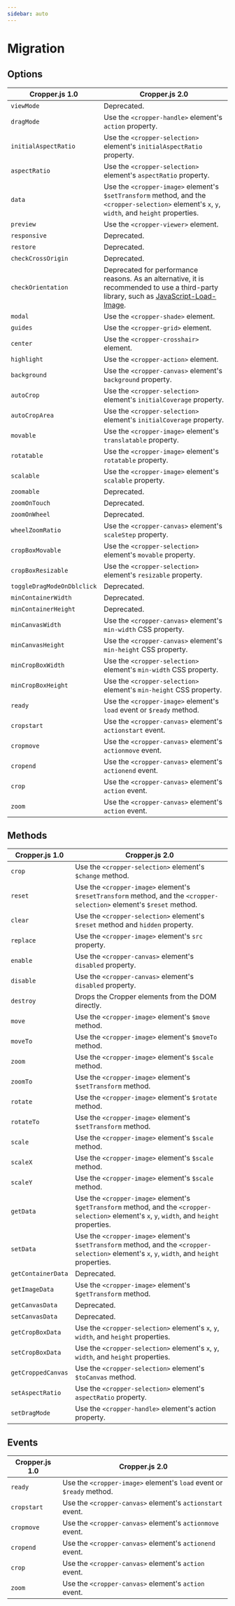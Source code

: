 ```yaml
---
sidebar: auto
---
```


# Migration

## Options

| Cropper.js 1.0 | Cropper.js 2.0 |
| --- | --- |
| `viewMode` | Deprecated. |
| `dragMode` | Use the `<cropper-handle>` element's `action` property. |
| `initialAspectRatio` | Use the `<cropper-selection>` element's `initialAspectRatio` property. |
| `aspectRatio` | Use the `<cropper-selection>` element's `aspectRatio` property. |
| `data` | Use the `<cropper-image>` element's `$setTransform` method, and the `<cropper-selection>` element's `x`, `y`, `width`, and `height` properties. |
| `preview` | Use the `<cropper-viewer>` element. |
| `responsive` | Deprecated. |
| `restore` | Deprecated. |
| `checkCrossOrigin` | Deprecated. |
| `checkOrientation` | Deprecated for performance reasons. As an alternative, it is recommended to use a third-party library, such as [JavaScript-Load-Image](https://github.com/blueimp/JavaScript-Load-Image). |
| `modal` | Use the `<cropper-shade>` element. |
| `guides` | Use the `<cropper-grid>` element. |
| `center` | Use the `<cropper-crosshair>` element. |
| `highlight` | Use the `<cropper-action>` element. |
| `background` | Use the `<cropper-canvas>` element's `background` property. |
| `autoCrop` | Use the `<cropper-selection>` element's `initialCoverage` property. |
| `autoCropArea` | Use the `<cropper-selection>` element's `initialCoverage` property. |
| `movable` | Use the `<cropper-image>` element's `translatable` property. |
| `rotatable` | Use the `<cropper-image>` element's `rotatable` property. |
| `scalable` | Use the `<cropper-image>` element's `scalable` property. |
| `zoomable` | Deprecated. |
| `zoomOnTouch` | Deprecated. |
| `zoomOnWheel` | Deprecated. |
| `wheelZoomRatio` | Use the `<cropper-canvas>` element's `scaleStep` property. |
| `cropBoxMovable` | Use the `<cropper-selection>` element's `movable` property. |
| `cropBoxResizable` | Use the `<cropper-selection>` element's `resizable` property. |
| `toggleDragModeOnDblclick` | Deprecated. |
| `minContainerWidth` | Deprecated. |
| `minContainerHeight` | Deprecated. |
| `minCanvasWidth` | Use the `<cropper-canvas>` element's `min-width` CSS property. |
| `minCanvasHeight` | Use the `<cropper-canvas>` element's `min-height` CSS property. |
| `minCropBoxWidth` | Use the `<cropper-selection>` element's `min-width` CSS property. |
| `minCropBoxHeight` | Use the `<cropper-selection>` element's `min-height` CSS property. |
| `ready` | Use the `<cropper-image>` element's `load` event or `$ready` method. |
| `cropstart` | Use the `<cropper-canvas>` element's `actionstart` event. |
| `cropmove` | Use the `<cropper-canvas>` element's `actionmove` event. |
| `cropend` | Use the `<cropper-canvas>` element's `actionend` event. |
| `crop` | Use the `<cropper-canvas>` element's `action` event. |
| `zoom` | Use the `<cropper-canvas>` element's `action` event. |

## Methods

| Cropper.js 1.0 | Cropper.js 2.0 |
| --- | --- |
| `crop` | Use the `<cropper-selection>` element's `$change` method. |
| `reset` | Use the `<cropper-image>` element's `$resetTransform` method, and the `<cropper-selection>` element's `$reset` method. |
| `clear` | Use the `<cropper-selection>` element's `$reset` method and `hidden` property. |
| `replace` | Use the `<cropper-image>` element's `src` property. |
| `enable` | Use the `<cropper-canvas>` element's `disabled` property. |
| `disable` | Use the `<cropper-canvas>` element's `disabled` property. |
| `destroy` | Drops the Cropper elements from the DOM directly. |
| `move` | Use the `<cropper-image>` element's `$move` method. |
| `moveTo` | Use the `<cropper-image>` element's `$moveTo` method. |
| `zoom` | Use the `<cropper-image>` element's `$scale` method. |
| `zoomTo` | Use the `<cropper-image>` element's `$setTransform` method. |
| `rotate` | Use the `<cropper-image>` element's `$rotate` method. |
| `rotateTo` | Use the `<cropper-image>` element's `$setTransform` method. |
| `scale` | Use the `<cropper-image>` element's `$scale` method. |
| `scaleX` | Use the `<cropper-image>` element's `$scale` method. |
| `scaleY` | Use the `<cropper-image>` element's `$scale` method. |
| `getData` | Use the `<cropper-image>` element's `$getTransform` method, and the `<cropper-selection>` element's `x`, `y`, `width`, and `height` properties. |
| `setData` | Use the `<cropper-image>` element's `$setTransform` method, and the `<cropper-selection>` element's `x`, `y`, `width`, and `height` properties. |
| `getContainerData` | Deprecated. |
| `getImageData` | Use the `<cropper-image>` element's `$getTransform` method. |
| `getCanvasData` | Deprecated. |
| `setCanvasData` | Deprecated. |
| `getCropBoxData` | Use the `<cropper-selection>` element's `x`, `y`, `width`, and `height` properties. |
| `setCropBoxData` | Use the `<cropper-selection>` element's `x`, `y`, `width`, and `height` properties. |
| `getCroppedCanvas` | Use the `<cropper-selection>` element's `$toCanvas` method. |
| `setAspectRatio` | Use the `<cropper-selection>` element's `aspectRatio` property. |
| `setDragMode` | Use the `<cropper-handle>` element's action property. |

## Events

| Cropper.js 1.0 | Cropper.js 2.0 |
| --- | --- |
| `ready` | Use the `<cropper-image>` element's `load` event or `$ready` method. |
| `cropstart` | Use the `<cropper-canvas>` element's `actionstart` event. |
| `cropmove` | Use the `<cropper-canvas>` element's `actionmove` event. |
| `cropend` | Use the `<cropper-canvas>` element's `actionend` event. |
| `crop` | Use the `<cropper-canvas>` element's `action` event. |
| `zoom` | Use the `<cropper-canvas>` element's `action` event. |
